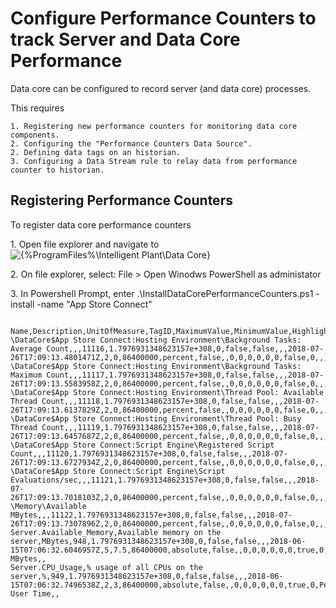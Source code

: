 # Configure Performance Counters to track Server and Data Core Performance

Data core can be configured to record server (and data core) processes.

This requires

    1. Registering new performance counters for monitoring data core components.
    2. Configuring the "Performance Counters Data Source".
    2. Defining data tags on an historian.
    3. Configuring a Data Stream rule to relay data from performance counter to historian.

## Registering Performance Counters

To register data core performance counters

1\. Open file explorer and navigate to ![{%ProgramFiles%\\Intelligent
Plant\\Data Core]({%ProgramFiles%\\Intelligent%20Plant\\Data%20Core)}

2\. On file explorer, select: File \> Open Winodws PowerShell as
administator

3\. In Powershell Prompt, enter
.\\InstallDataCorePerformanceCounters.ps1 -install -name "App Store
Connect"

``` 

Name,Description,UnitOfMeasure,TagID,MaximumValue,MinimumValue,HighlightStale,Scale,StoredMax,StoredMin,UtcLastModified,ExceptionDeviation,CompressionDeviation,ResampleLimit,CompressionType,IsDigital,UnparsedStates,NOLUpper,NOLLower,SOLUpper,SOLLower,SDLUpper,SDLLower,InterfaceArchivingEnabled,InterfaceNumber,InterfaceDsn,InterfaceTag,InterfaceMin,InterfaceMax
\DataCore$App Store Connect:Hosting Environment\Background Tasks: Average Count,,,11116,1.7976931348623157e+308,0,false,false,,,2018-07-26T17:09:13.4801471Z,2,0,86400000,percent,false,,0,0,0,0,0,0,false,0,,,,
\DataCore$App Store Connect:Hosting Environment\Background Tasks: Maximum Count,,,11117,1.7976931348623157e+308,0,false,false,,,2018-07-26T17:09:13.5583958Z,2,0,86400000,percent,false,,0,0,0,0,0,0,false,0,,,,
\DataCore$App Store Connect:Hosting Environment\Thread Pool: Available Thread Count,,,11118,1.7976931348623157e+308,0,false,false,,,2018-07-26T17:09:13.6137829Z,2,0,86400000,percent,false,,0,0,0,0,0,0,false,0,,,,
\DataCore$App Store Connect:Hosting Environment\Thread Pool: Busy Thread Count,,,11119,1.7976931348623157e+308,0,false,false,,,2018-07-26T17:09:13.6457687Z,2,0,86400000,percent,false,,0,0,0,0,0,0,false,0,,,,
\DataCore$App Store Connect:Script Engine\Registered Script Count,,,11120,1.7976931348623157e+308,0,false,false,,,2018-07-26T17:09:13.6727934Z,2,0,86400000,percent,false,,0,0,0,0,0,0,false,0,,,,
\DataCore$App Store Connect:Script Engine\Script Evaluations/sec,,,11121,1.7976931348623157e+308,0,false,false,,,2018-07-26T17:09:13.7018103Z,2,0,86400000,percent,false,,0,0,0,0,0,0,false,0,,,,
\Memory\Available MBytes,,,11122,1.7976931348623157e+308,0,false,false,,,2018-07-26T17:09:13.7307896Z,2,0,86400000,percent,false,,0,0,0,0,0,0,false,0,,,,
Server.Available_Memory,Available memory on the server,MBytes,948,1.7976931348623157e+308,0,false,false,,,2018-06-15T07:06:32.6046957Z,5,7.5,86400000,absolute,false,,0,0,0,0,0,0,true,0,PerformanceCounters,\Memory\Available MBytes,,
Server.CPU_Usage,% usage of all CPUs on the server,%,949,1.7976931348623157e+308,0,false,false,,,2018-06-15T07:06:32.7496538Z,2,3,86400000,absolute,false,,0,0,0,0,0,0,true,0,PerformanceCounters,\Processor(_Total)\% User Time,,
```
